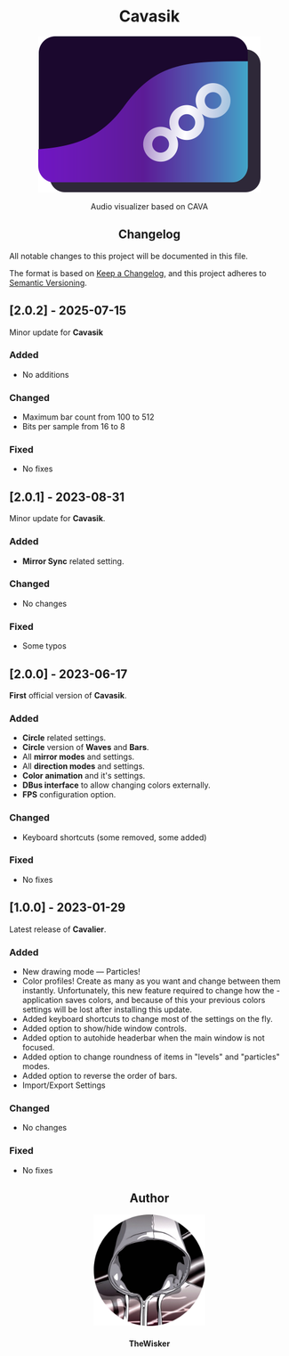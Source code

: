 <h1 align="center">Cavasik</h1>
<div align="center">
    <a href="https://github.com/TheWisker/Cavasik">
        <img width="400" src="./assets/icons/io.github.TheWisker.Cavasik.png">
    </a>
</div>
<p align="center">Audio visualizer based on CAVA</p>

<h2 align="center">Changelog</h2>

All notable changes to this project will be documented in this file.

The format is based on [Keep a Changelog](https://keepachangelog.com/en/1.0.0/),
and this project adheres to [Semantic Versioning](https://semver.org/spec/v2.0.0.html).

## [2.0.2] - 2025-07-15
 
Minor update for **Cavasik**
 
### Added
- No additions

### Changed
- Maximum bar count from 100 to 512
- Bits per sample from 16 to 8

### Fixed
- No fixes

## [2.0.1] - 2023-08-31
 
Minor update for **Cavasik**.
 
### Added
- **Mirror Sync** related setting.

### Changed
- No changes
 
### Fixed
- Some typos

## [2.0.0] - 2023-06-17
 
**First** official version of **Cavasik**.
 
### Added

- **Circle** related settings.
- **Circle** version of **Waves** and **Bars**.
- All **mirror modes** and settings.
- All **direction modes** and settings.
- **Color animation** and it's settings.
- **DBus interface** to allow changing colors externally.
- **FPS** configuration option.
 
### Changed
- Keyboard shortcuts (some removed, some added)
 
### Fixed
- No fixes

## [1.0.0] - 2023-01-29
 
Latest release of **Cavalier**.
 
### Added

- New drawing mode — Particles!
- Color profiles! Create as many as you want and change between them instantly. Unfortunately, this new feature required to change how the - application saves colors, and because of this your previous colors settings will be lost after installing this update.
- Added keyboard shortcuts to change most of the settings on the fly.
- Added option to show/hide window controls.
- Added option to autohide headerbar when the main window is not focused.
- Added option to change roundness of items in "levels" and "particles" modes.
- Added option to reverse the order of bars.
- Import/Export Settings
 
### Changed
-  No changes

### Fixed
- No fixes

<h2 align="center">Author</h2>
<div align="center">
    <a href="https://github.com/TheWisker">
        <img width="200" height="200" src="./assets/profile.png"></img>
    </a>
</div>
<h4 align="center">TheWisker</h4>
